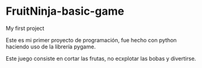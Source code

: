 # FruitNinja-basic-game

My first project

Este es mi primer proyecto de programación, fue hecho con python haciendo uso de 
la librería pygame.

Este juego consiste en cortar las frutas, no ecxplotar las bobas y divertirse.


